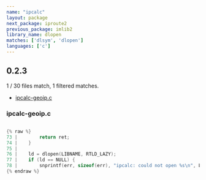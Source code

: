 ```yaml
---
name: "ipcalc"
layout: package
next_package: iproute2
previous_package: imlib2
library_name: dlopen
matches: ['dlsym', 'dlopen']
languages: ['c']
---
```

## 0.2.3
1 / 30 files match, 1 filtered matches.

 - [ipcalc-geoip.c](#ipcalc-geoipc)

### ipcalc-geoip.c

```c

{% raw %}
73 | 		return ret;
74 | 	}
75 | 
76 | 	ld = dlopen(LIBNAME, RTLD_LAZY);
77 | 	if (ld == NULL) {
78 | 		snprintf(err, sizeof(err), "ipcalc: could not open %s\n", LIBNAME);
{% endraw %}

```